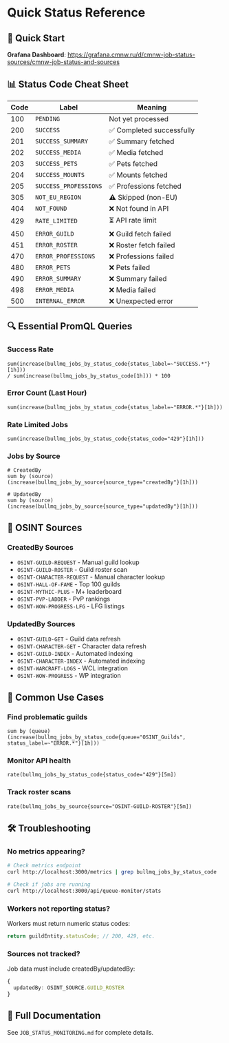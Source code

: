 # Quick Status Reference

## 🚀 Quick Start

**Grafana Dashboard**: https://grafana.cmnw.ru/d/cmnw-job-status-sources/cmnw-job-status-and-sources

## 📊 Status Code Cheat Sheet

| Code | Label | Meaning |
|------|-------|---------|
| 100 | `PENDING` | Not yet processed |
| 200 | `SUCCESS` | ✅ Completed successfully |
| 201 | `SUCCESS_SUMMARY` | ✅ Summary fetched |
| 202 | `SUCCESS_MEDIA` | ✅ Media fetched |
| 203 | `SUCCESS_PETS` | ✅ Pets fetched |
| 204 | `SUCCESS_MOUNTS` | ✅ Mounts fetched |
| 205 | `SUCCESS_PROFESSIONS` | ✅ Professions fetched |
| 305 | `NOT_EU_REGION` | ⚠️ Skipped (non-EU) |
| 404 | `NOT_FOUND` | ❌ Not found in API |
| 429 | `RATE_LIMITED` | ⏳ API rate limit |
| 450 | `ERROR_GUILD` | ❌ Guild fetch failed |
| 451 | `ERROR_ROSTER` | ❌ Roster fetch failed |
| 470 | `ERROR_PROFESSIONS` | ❌ Professions failed |
| 480 | `ERROR_PETS` | ❌ Pets failed |
| 490 | `ERROR_SUMMARY` | ❌ Summary failed |
| 498 | `ERROR_MEDIA` | ❌ Media failed |
| 500 | `INTERNAL_ERROR` | ❌ Unexpected error |

## 🔍 Essential PromQL Queries

### Success Rate
```promql
sum(increase(bullmq_jobs_by_status_code{status_label=~"SUCCESS.*"}[1h]))
/ sum(increase(bullmq_jobs_by_status_code[1h])) * 100
```

### Error Count (Last Hour)
```promql
sum(increase(bullmq_jobs_by_status_code{status_label=~"ERROR.*"}[1h]))
```

### Rate Limited Jobs
```promql
sum(increase(bullmq_jobs_by_status_code{status_code="429"}[1h]))
```

### Jobs by Source
```promql
# CreatedBy
sum by (source) (increase(bullmq_jobs_by_source{source_type="createdBy"}[1h]))

# UpdatedBy
sum by (source) (increase(bullmq_jobs_by_source{source_type="updatedBy"}[1h]))
```

## 📍 OSINT Sources

### CreatedBy Sources
- `OSINT-GUILD-REQUEST` - Manual guild lookup
- `OSINT-GUILD-ROSTER` - Guild roster scan
- `OSINT-CHARACTER-REQUEST` - Manual character lookup
- `OSINT-HALL-OF-FAME` - Top 100 guilds
- `OSINT-MYTHIC-PLUS` - M+ leaderboard
- `OSINT-PVP-LADDER` - PvP rankings
- `OSINT-WOW-PROGRESS-LFG` - LFG listings

### UpdatedBy Sources
- `OSINT-GUILD-GET` - Guild data refresh
- `OSINT-CHARACTER-GET` - Character data refresh
- `OSINT-GUILD-INDEX` - Automated indexing
- `OSINT-CHARACTER-INDEX` - Automated indexing
- `OSINT-WARCRAFT-LOGS` - WCL integration
- `OSINT-WOW-PROGRESS` - WP integration

## 🎯 Common Use Cases

### Find problematic guilds
```promql
sum by (queue) (increase(bullmq_jobs_by_status_code{queue="OSINT_Guilds", status_label=~"ERROR.*"}[1h]))
```

### Monitor API health
```promql
rate(bullmq_jobs_by_status_code{status_code="429"}[5m])
```

### Track roster scans
```promql
rate(bullmq_jobs_by_source{source="OSINT-GUILD-ROSTER"}[5m])
```

## 🛠️ Troubleshooting

### No metrics appearing?
```bash
# Check metrics endpoint
curl http://localhost:3000/metrics | grep bullmq_jobs_by_status_code

# Check if jobs are running
curl http://localhost:3000/api/queue-monitor/stats
```

### Workers not reporting status?
Workers must return numeric status codes:
```typescript
return guildEntity.statusCode; // 200, 429, etc.
```

### Sources not tracked?
Job data must include createdBy/updatedBy:
```typescript
{
  updatedBy: OSINT_SOURCE.GUILD_ROSTER
}
```

## 📖 Full Documentation

See `JOB_STATUS_MONITORING.md` for complete details.
